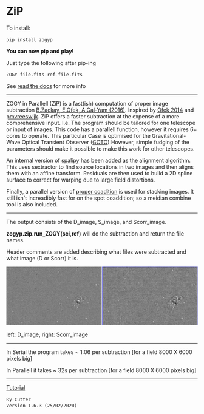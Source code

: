 
# ZiP 

To install:

~~~
pip install zogyp
~~~

**You can now pip and play!**

Just type the following after pip-ing

~~~
ZOGY file.fits ref-file.fits 
~~~

See [read the docs](https://zogy-in-parallel.readthedocs.io/en/latest/index.html) for more info

---

ZOGY in Parallell (ZiP) is a fast(ish) computation of proper image subtraction [B.Zackay, E.Ofek, A.Gal-Yam (2016)](http://iopscience.iop.org/article/10.3847/0004-637X/830/1/27/pdf). Inspired by [Ofek 2014](http://adsabs.harvard.edu/abs/2014ascl.soft07005O) and [pmvreeswijk](https://github.com/pmvreeswijk/ZOGY). ZiP offers a faster subtraction at the expense of a more comprehensive input. I.e. The program should be tailored for one telescope or input of images. This code has a parallell function, however it requires 6+ cores to operate. This particular Case is optimised for the Gravitational-Wave Optical Transient Observer ([GOTO](https://goto-observatory.org/)) However, simple fudging of the parameters should make it possible to make this work for other telescopes.

An internal version of [spalipy](https://github.com/GOTO-OBS/spalipy) has been added as the alignment algorithm. This uses sextractor to find source locations in two images and then aligns them with an affine transform. Residuals are then used to build a 2D spline surface to correct for warping due to large field distortions.

Finally, a parallel version of [proper coadition](https://arxiv.org/abs/1512.06879) is used for stacking images. It still isn't increadibly fast for on the spot coaddition; so a meidian combine tool is also included.

---

The output consists of the D_image, S_image, and Scorr_image. 

**zogyp.zip.run_ZOGY(sci,ref)** will do the subtraction and return the file names. 

Header comments are added describing what files were subtracted and what image (D or Scorr) it is. 

![alt text](https://github.com/GOTO-OBS/ZiP/blob/master/zogyp/test/SCREEN.png)


left: D_image, right: Scorr_image

---

In Serial the program takes ~ 1:06 per subtraction [for a field 8000 X 6000 pixels big]

In Parallell it takes ~ 32s per subtraction [for a field 8000 X 6000 pixels big]

---

[Tutorial](https://github.com/GOTO-OBS/ZiP/tree/ZiP4Pipeline/Tutorial)


~~~~~~~~~~~~~~~~~~~~~~~~~~~~~~~~~~~~~~~~~
Ry Cutter 
Version 1.6.3 (25/02/2020)
~~~~~~~~~~~~~~~~~~~~~~~~~~~~~~~~~~~~~~~~~
